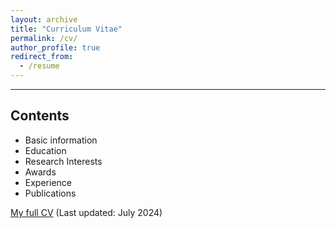 ```yaml
---
layout: archive
title: "Curriculum Vitae"
permalink: /cv/
author_profile: true
redirect_from:
  - /resume
---
```




----

## **Contents**

- Basic information
- Education 
- Research Interests
- Awards
- Experience
- Publications

 [My full CV](../files/CV_cxh.pdf) (Last updated: July 2024)
